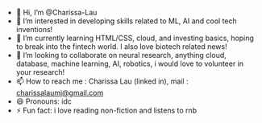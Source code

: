 - 👋 Hi, I’m @Charissa-Lau
- 👀 I’m interested in developing skills related to ML, AI and cool tech inventions!
- 🌱 I’m currently learning HTML/CSS, cloud, and investing basics, hoping to break into the fintech world. I also love biotech related news!
- 💞️ I’m looking to collaborate on neural research, anything cloud, database, machine learning, AI, robotics, i would love to volunteer in your research!
- 📫 How to reach me : Charissa Lau (linked in), mail : charissalaumj@gmail.com
- 😄 Pronouns: idc
- ⚡ Fun fact: i love reading non-fiction and listens to rnb

<!---
Charissa-Lau/Charissa-Lau is a ✨ special ✨ repository because its `README.md` (this file) appears on your GitHub profile.
You can click the Preview link to take a look at your changes.
--->
